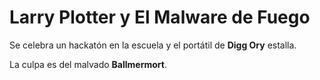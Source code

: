 # Larry Plotter y El Malware de Fuego

Se celebra un hackatón en la escuela y el portátil de **Digg Ory** estalla.

La culpa es del malvado **Ballmermort**.
